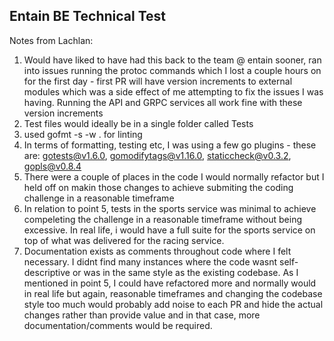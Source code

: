 ## Entain BE Technical Test

Notes from Lachlan:
1. Would have liked to have had this back to the team @ entain sooner, ran into issues running the protoc commands which I lost a couple hours on for the first day - first PR will have version increments to external modules which was a side effect of me attempting to fix the issues I was having. Running the API and GRPC services all work fine with these version increments
2. Test files would ideally be in a single folder called Tests
3. used gofmt -s -w . for linting
4. In terms of formatting, testing etc, I was using a few go plugins - these are: gotests@v1.6.0, gomodifytags@v1.16.0, staticcheck@v0.3.2, gopls@v0.8.4
5. There were a couple of places in the code I would normally refactor but I held off on makin those changes to achieve submiting the coding challenge in a reasonable timeframe 
6. In relation to point 5, tests in the sports service was minimal to achieve compeleting the challenge in a reasonable timeframe without being excessive. In real life, i would have a full suite for the sports service on top of what was delivered for the racing service. 
7. Documentation exists as comments throughout code where I felt necessary. I didnt find many instances where the code wasnt self-descriptive or was in the same style as the existing codebase. As I mentioned in point 5, I could have refactored more and normally would in real life but again, reasonable timeframes and changing the codebase style too much would probably add noise to each PR and hide the actual changes rather than provide value and in that case, more documentation/comments would be required.





